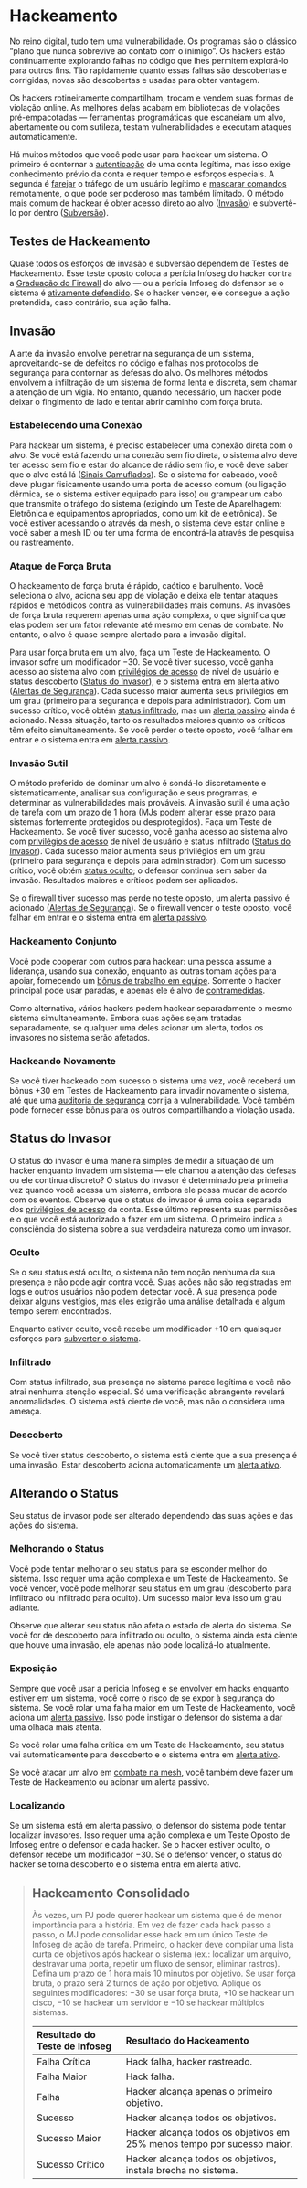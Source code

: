 # Hackeamento

No reino digital, tudo tem uma vulnerabilidade. Os programas são o clássico “plano que nunca sobrevive ao contato com o inimigo”. Os hackers estão continuamente explorando falhas no código que lhes permitem explorá-lo para outros fins. Tão rapidamente quanto essas falhas são descobertas e corrigidas, novas são descobertas e usadas para obter vantagem.

Os hackers rotineiramente compartilham, trocam e vendem suas formas de violação online. As melhores delas acabam em bibliotecas de violações pré-empacotadas — ferramentas programáticas que escaneiam um alvo, abertamente ou com sutileza, testam vulnerabilidades e executam ataques automaticamente.

Há muitos métodos que você pode usar para hackear um sistema. O primeiro é contornar a [autenticação](05-authentication-and-encryption.md) de uma conta legítima, mas isso exige conhecimento prévio da conta e requer tempo e esforços especiais. A segunda é [farejar](04-devices-apps-and-links.md#sniffing) o tráfego de um usuário legítimo e [mascarar comandos](05-authentication-and-encryption.md#spoofing) remotamente, o que pode ser poderoso mas também limitado. O método mais comum de hackear é obter acesso direto ao alvo ([Invasão](#intrusion)) e subvertê-lo por dentro ([Subversão](13-system-subversion.md)).

## Testes de Hackeamento

Quase todos os esforços de invasão e subversão dependem de Testes de Hackeamento. Esse teste oposto coloca a perícia Infoseg do hacker contra a [Graduação do Firewall](12-countermeasures.md#firewall-ratings) do alvo — ou a perícia Infoseg do defensor se o sistema é [ativamente defendido](12-countermeasures.md#active-defense). Se o hacker vencer, ele consegue a ação pretendida, caso contrário, sua ação falha.

## Invasão

A arte da invasão envolve penetrar na segurança de um sistema, aproveitando-se de defeitos no código e falhas nos protocolos de segurança para contornar as defesas do alvo. Os melhores métodos envolvem a infiltração de um sistema de forma lenta e discreta, sem chamar a atenção de um vigia. No entanto, quando necessário, um hacker pode deixar o fingimento de lado e tentar abrir caminho com força bruta.

### Estabelecendo uma Conexão

Para hackear um sistema, é preciso estabelecer uma conexão direta com o alvo. Se você está fazendo uma conexão sem fio direta, o sistema alvo deve ter acesso sem fio e estar do alcance de rádio sem fio, e você deve saber que o alvo está lá ([Sinais Camuflados](04-devices-apps-and-links.md#stealthed-signals)). Se o sistema for cabeado, você deve plugar fisicamente usando uma porta de acesso comum (ou ligação dérmica, se o sistema estiver equipado para isso) ou grampear um cabo que transmite o tráfego do sistema (exigindo um Teste de Aparelhagem: Eletrônica e equipamentos apropriados, como um kit de eletrônica). Se você estiver acessando o através da mesh, o sistema deve estar online e você saber a mesh ID ou ter uma forma de encontrá-la através de pesquisa ou rastreamento.

### Ataque de Força Bruta

O hackeamento de força bruta é rápido, caótico e barulhento. Você seleciona o alvo, aciona seu app de violação e deixa ele tentar ataques rápidos e metódicos contra as vulnerabilidades mais comuns. As invasões de força bruta requerem apenas uma ação complexa, o que significa que elas podem ser um fator relevante até mesmo em cenas de combate. No entanto, o alvo é quase sempre alertado para a invasão digital.

Para usar força bruta em um alvo, faça um Teste de Hackeamento. O invasor sofre um modificador −30. Se você tiver sucesso, você ganha acesso ao sistema alvo com [privilégios de acesso](05-authentication-and-encryption.md#accounts--access-privileges) de nível de usuário e status descoberto ([Status do Invasor](#intruder-status)), e o sistema entra em alerta ativo ([Alertas de Segurança](12-countermeasures.md#security-alerts)). Cada sucesso maior aumenta seus privilégios em um grau (primeiro para segurança e depois para administrador). Com um sucesso crítico, você obtém [status infiltrado](#covert), mas um [alerta passivo](12-countermeasures.md#passive-alert) ainda é acionado. Nessa situação, tanto os resultados maiores quanto os críticos têm efeito simultaneamente. Se você perder o teste oposto, você falhar em entrar e o sistema entra em [alerta passivo](12-countermeasures.md#passive-alert).

### Invasão Sutil

O método preferido de dominar um alvo é sondá-lo discretamente e sistematicamente, analisar sua configuração e seus programas, e determinar as vulnerabilidades mais prováveis. A invasão sutil é uma ação de tarefa com um prazo de 1 hora (MJs podem alterar esse prazo para sistemas fortemente protegidos ou desprotegidos). Faça um Teste de Hackeamento. Se você tiver sucesso, você ganha acesso ao sistema alvo com [privilégios de acesso](05-authentication-and-encryption.md#accounts--access-privileges) de nível de usuário e status infiltrado ([Status do Invasor](#intruder-status)). Cada sucesso maior aumenta seus privilégios em um grau (primeiro para segurança e depois para administrador). Com um sucesso crítico, você obtém [status oculto](#hidden); o defensor continua sem saber da invasão. Resultados maiores e críticos podem ser aplicados.

Se o firewall tiver sucesso mas perde no teste oposto, um alerta passivo é acionado ([Alertas de Segurança](12-countermeasures.md#security-alerts)). Se o firewall vencer o teste oposto, você falhar em entrar e o sistema entra em [alerta passivo](12-countermeasures.md#passive-alert).

### Hackeamento Conjunto

Você pode cooperar com outros para hackear: uma pessoa assume a liderança, usando sua conexão, enquanto as outras tomam ações para apoiar, fornecendo um [bônus de trabalho em equipe](../03/01-how-to-play.md#teamwork). Somente o hacker principal pode usar paradas, e apenas ele é alvo de [contramedidas](12-countermeasures.md).

Como alternativa, vários hackers podem hackear separadamente o mesmo sistema simultaneamente. Embora suas ações sejam tratadas separadamente, se qualquer uma deles acionar um alerta, todos os invasores no sistema serão afetados.

### Hackeando Novamente

Se você tiver hackeado com sucesso o sistema uma vez, você receberá um bônus +30 em Testes de Hackeamento para invadir novamente o sistema, até que uma [auditoria de segurança](12-countermeasures.md#security-audits) corrija a vulnerabilidade. Você também pode fornecer esse bônus para os outros compartilhando a violação usada.

## Status do Invasor

O status do invasor é uma maneira simples de medir a situação de um hacker enquanto invadem um sistema — ele chamou a atenção das defesas ou ele continua discreto? O status do invasor é determinado pela primeira vez quando você acessa um sistema, embora ele possa mudar de acordo com os eventos. Observe que o status do invasor é uma coisa separada dos [privilégios de acesso](05-authentication-and-encryption.md#accounts--access-privileges) da conta. Esse último representa suas permissões e o que você está autorizado a fazer em um sistema. O primeiro indica a consciência do sistema sobre a sua verdadeira natureza como um invasor.

### Oculto

Se o seu status está oculto, o sistema não tem noção nenhuma da sua presença e não pode agir contra você. Suas ações não são registradas em logs e outros usuários não podem detectar você. A sua presença pode deixar alguns vestígios, mas eles exigirão uma análise detalhada e algum tempo serem encontrados.

Enquanto estiver oculto, você recebe um modificador +10 em quaisquer esforços para [subverter o sistema](13-system-subversion.md).

### Infiltrado

Com status infiltrado, sua presença no sistema parece legítima e você não atrai nenhuma atenção especial. Só uma verificação abrangente revelará anormalidades. O sistema está ciente de você, mas não o considera uma ameaça.

### Descoberto

Se você tiver status descoberto, o sistema está ciente que a sua presença é uma invasão. Estar descoberto aciona automaticamente um [alerta ativo](12-countermeasures.md#active-alert).

## Alterando o Status

Seu status de invasor pode ser alterado dependendo das suas ações e das ações do sistema.

### Melhorando o Status

Você pode tentar melhorar o seu status para se esconder melhor do sistema. Isso requer uma ação complexa e um Teste de Hackeamento. Se você vencer, você pode melhorar seu status em um grau (descoberto para infiltrado ou infiltrado para oculto). Um sucesso maior leva isso um grau adiante.

Observe que alterar seu status não afeta o estado de alerta do sistema. Se você for de descoberto para infiltrado ou oculto, o sistema ainda está ciente que houve uma invasão, ele apenas não pode localizá-lo atualmente.

### Exposição

Sempre que você usar a pericia Infoseg e se envolver em hacks enquanto estiver em um sistema, você corre o risco de se expor à segurança do sistema. Se você rolar uma falha maior em um Teste de Hackeamento, você aciona um [alerta passivo](12-countermeasures.md#passive-alert). Isso pode instigar o defensor do sistema a dar uma olhada mais atenta.

Se você rolar uma falha crítica em um Teste de Hackeamento, seu status vai automaticamente para descoberto e o sistema entra em [alerta ativo](12-countermeasures.md#active-alert).

Se você atacar um alvo em [combate na mesh](14-mesh-combat.md), você também deve fazer um Teste de Hackeamento ou acionar um alerta passivo.

### Localizando

Se um sistema está em alerta passivo, o defensor do sistema pode tentar localizar invasores. Isso requer uma ação complexa e um Teste Oposto de Infoseg entre o defensor e cada hacker. Se o hacker estiver oculto, o defensor recebe um modificador −30. Se o defensor vencer, o status do hacker se torna descoberto e o sistema entra em alerta ativo.

<blockquote>

## Hackeamento Consolidado

Às vezes, um PJ pode querer hackear um sistema que é de menor importância para a história. Em vez de fazer cada hack passo a passo, o MJ pode consolidar esse hack em um único Teste de Infoseg de ação de tarefa. Primeiro, o hacker deve compilar uma lista curta de objetivos após hackear o sistema (ex.: localizar um arquivo, destravar uma porta, repetir um fluxo de sensor, eliminar rastros). Defina um prazo de 1 hora mais 10 minutos por objetivo. Se usar força bruta, o prazo será 2 turnos de ação por objetivo. Aplique os seguintes modificadores: −30 se usar força bruta, +10 se hackear um cisco, −10 se hackear um servidor e −10 se hackear múltiplos sistemas.

| Resultado do Teste de Infoseg | Resultado do Hackeamento                                                |
|:----------------------------- |:----------------------------------------------------------------------- |
| Falha Crítica                 | Hack falha, hacker rastreado.                                           |
| Falha Maior                   | Hack falha.                                                             |
| Falha                         | Hacker alcança apenas o primeiro objetivo.                              |
| Sucesso                       | Hacker alcança todos os objetivos.                                      |
| Sucesso Maior                 | Hacker alcança todos os objetivos em 25% menos tempo por sucesso maior. |
| Sucesso Crítico               | Hacker alcança todos os objetivos, instala brecha no sistema.           |

</blockquote>
